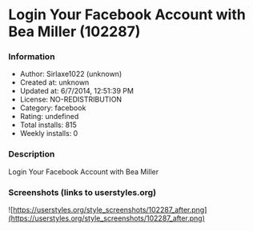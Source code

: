 # Login Your Facebook Account with Bea Miller (102287)

### Information
- Author: Sirlaxe1022 (unknown)
- Created at: unknown
- Updated at: 6/7/2014, 12:51:39 PM
- License: NO-REDISTRIBUTION
- Category: facebook
- Rating: undefined
- Total installs: 815
- Weekly installs: 0


### Description
Login Your Facebook Account with Bea Miller


### Screenshots (links to userstyles.org)
![https://userstyles.org/style_screenshots/102287_after.png](https://userstyles.org/style_screenshots/102287_after.png)


